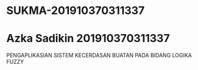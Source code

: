 # SUKMA-201910370311337
# Azka Sadikin 201910370311337

PENGAPLIKASIAN SISTEM KECERDASAN BUATAN PADA BIDANG LOGIKA FUZZY

